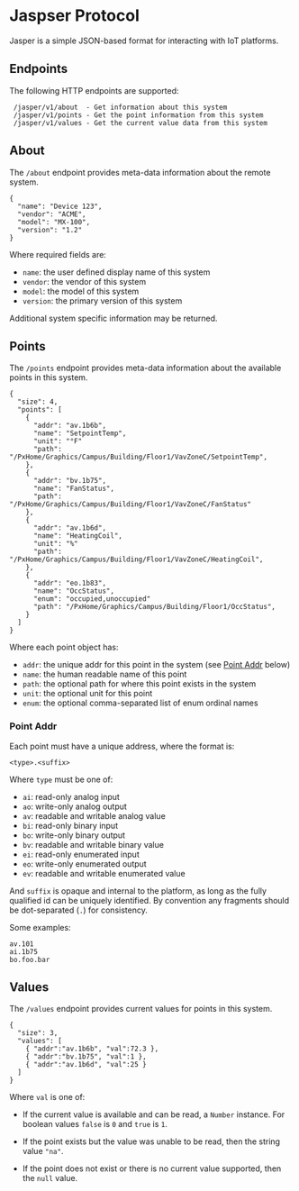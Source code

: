 # Jaspser Protocol

Jasper is a simple JSON-based format for interacting with IoT platforms.

## Endpoints

The following HTTP endpoints are supported:

     /jasper/v1/about  - Get information about this system
     /jasper/v1/points - Get the point information from this system
     /jasper/v1/values - Get the current value data from this system

## About

The `/about` endpoint provides meta-data information about the remote system.

    {
      "name": "Device 123",
      "vendor": "ACME",
      "model": "MX-100",
      "version": "1.2"
    }

Where required fields are:

  * `name`:    the user defined display name of this system
  * `vendor`:  the vendor of this system
  * `model`:   the model of this system
  * `version`: the primary version of this system

Additional system specific information may be returned.

## Points

The `/points` endpoint provides meta-data information about the available
points in this system.

    {
      "size": 4,
      "points": [
        {
          "addr": "av.1b6b",
          "name": "SetpointTemp",
          "unit": "°F"
          "path": "/PxHome/Graphics/Campus/Building/Floor1/VavZoneC/SetpointTemp",
        },
        {
          "addr": "bv.1b75",
          "name": "FanStatus",
          "path": "/PxHome/Graphics/Campus/Building/Floor1/VavZoneC/FanStatus"
        },
        {
          "addr": "av.1b6d",
          "name": "HeatingCoil",
          "unit": "%"
          "path": "/PxHome/Graphics/Campus/Building/Floor1/VavZoneC/HeatingCoil",
        },
        {
          "addr": "eo.1b83",
          "name": "OccStatus",
          "enum": "occupied,unoccupied"
          "path": "/PxHome/Graphics/Campus/Building/Floor1/OccStatus",
        }
      ]
    }

Where each point object has:

  * `addr`: the unique addr for this point in the system (see [Point Addr](#point-addr) below)
  * `name`: the human readable name of this point
  * `path`: the optional path for where this point exists in the system
  * `unit`: the optional unit for this point
  * `enum`: the optional comma-separated list of enum ordinal names

### Point Addr

Each point must have a unique address, where the format is:

    <type>.<suffix>

Where `type` must be one of:

  * `ai`: read-only analog input
  * `ao`: write-only analog output
  * `av`: readable and writable analog value
  * `bi`: read-only binary input
  * `bo`: write-only binary output
  * `bv`: readable and writable binary value
  * `ei`: read-only enumerated input
  * `eo`: write-only enumerated output
  * `ev`: readable and writable enumerated value

And `suffix` is opaque and internal to the platform, as long as the fully
qualified id can be uniquely identified. By convention any fragments should
be dot-separated (`.`) for consistency.

Some examples:

    av.101
    ai.1b75
    bo.foo.bar

## Values

The `/values` endpoint provides current values for points in this system.

    {
      "size": 3,
      "values": [
        { "addr":"av.1b6b", "val":72.3 },
        { "addr":"bv.1b75", "val":1 },
        { "addr":"av.1b6d", "val":25 }
      ]
    }

Where `val` is one of:

  * If the current value is available and can be read, a `Number` instance.
    For boolean values `false` is `0` and `true` is `1`.

  * If the point exists but the value was unable to be read, then the string
    value `"na"`.

  * If the point does not exist or there is no current value supported, then
    the `null` value.